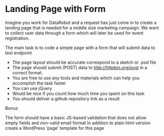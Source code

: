 # Landing Page with Form

Imagine you work for DataRobot and a request has just come in to create a landing page that is needed for a middle size marketing campaign. We want to collect user data through a form which will later be used for event registration.

The main task is to code a simple page with a form that will submit data to test endpoint

- The page layout should be accurate correspond to a sketch or .psd file
- The page should submit (POST) data to http://httpbin.org/post in a correct format.
- You are free to use any tools and materials which can help you accomplish the task faster
- You can use jQuery
- Would be nice if you count how much time you spent on this task
- You should deliver a github repository link as a result

Bonus

The form should have a basic JS-based validation that does not allow empty fields and non-valid email format
In addition to plain html version create a WordPress ‘page’ template for this page